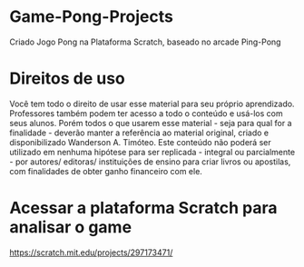 # Game-Pong-Projects
Criado Jogo Pong na Plataforma Scratch, baseado no arcade Ping-Pong
# Direitos de uso
Você tem todo o direito de usar esse material para seu próprio aprendizado. Professores também podem ter acesso a todo o conteúdo e usá-los com seus alunos. Porém todos o que usarem esse material - seja para qual for a finalidade - deverão manter a referência ao material original, criado e disponibilizado Wanderson A. Timóteo. Este conteúdo não poderá ser utilizado em nenhuma hipótese para ser replicada - integral ou parcialmente - por autores/ editoras/ instituições de ensino para criar livros ou apostilas, com finalidades de obter ganho financeiro com ele.
# Acessar a plataforma Scratch para analisar o game
https://scratch.mit.edu/projects/297173471/
